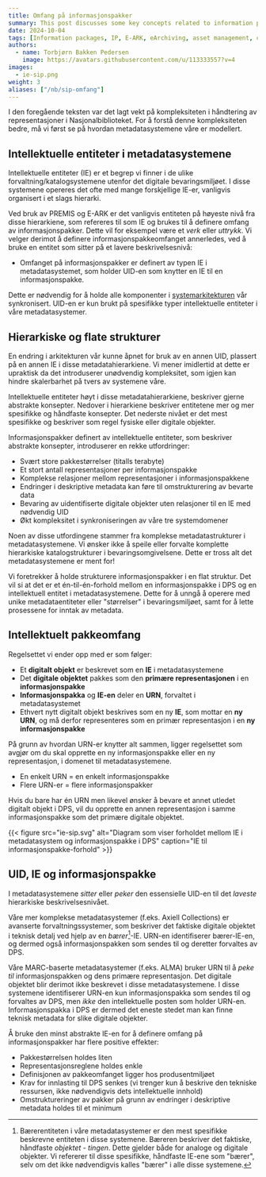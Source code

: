 ```yaml
---
title: Omfang på informasjonspakker
summary: This post discusses some key concepts related to information package scope and the eArchviving standards and specifications
date: 2024-10-04
tags: [Information packages, IP, E-ARK, eArchiving, asset management, cataloging]
authors: 
  - name: Torbjørn Bakken Pedersen
    image: https://avatars.githubusercontent.com/u/113333557?v=4
images: 
  - ie-sip.png
weight: 3
aliases: ["/nb/sip-omfang"]
---
```


I den foregående teksten var det lagt vekt på kompleksiteten i håndtering av representasjoner i Nasjonalbiblioteket. 
For å forstå denne kompleksiteten bedre, må vi først se på hvordan metadatasystemene våre er modellert.

## Intellektuelle entiteter i metadatasystemene
Intellektuelle entiteter (IE) er et begrep vi finner i de ulike forvaltning/katalogsystemene utenfor det digitale bevaringsmiljøet. 
I disse systemene opereres det ofte med mange forskjellige IE-er, vanligvis organisert i et slags hierarki. 
 
Ved bruk av PREMIS og E-ARK er det vanligvis entiteten på høyeste nivå fra disse hierarkiene, som refereres til som IE og brukes til å definere omfang av informasjonspakker.
Dette vil for eksempel være et *verk* eller *uttrykk*. 
Vi velger derimot å definere informasjonspakkeomfanget annerledes, ved å bruke en entitet som sitter på et lavere beskrivelsesnivå:

- Omfanget på informasjonspakker er definert av typen IE i metadatasystemet, som holder UID-en som knytter en IE til en informasjonspakke.

Dette er nødvendig for å holde alle komponenter i [systemarkitekturen](/nb/systemarkitektur) vår synkronisert. 
UID-en er kun brukt på spesifikke typer intellektuelle entiteter i våre metadatasystemer.

## Hierarkiske og flate strukturer
En endring i arkitekturen vår kunne åpnet for bruk av en annen UID, plassert på en annen IE i disse metadatahierarkiene.
Vi mener imidlertid at dette er upraktisk da det introduserer unødvendig kompleksitet, som igjen kan hindre skalerbarhet på tvers av systemene våre.

Intellektuelle entiteter høyt i disse metadatahierarkiene, beskriver gjerne abstrakte konsepter.
Nedover i hierarkiene beskriver entitetene mer og mer spesifikke og håndfaste konsepter.
Det nederste nivået er det mest spesifikke og beskriver som regel fysiske eller digitale objekter.
 
Informasjonspakker definert av intellektuelle entiteter, som beskriver abstrakte konsepter, introduserer en rekke utfordringer:
- Svært store pakkestørrelser (titalls terabyte)
- Et stort antall representasjoner per informasjonspakke
- Komplekse relasjoner mellom representasjoner i informasjonspakkene
- Endringer i deskriptive metadata kan føre til omstrukturering av bevarte data
- Bevaring av uidentifiserte digitale objekter uten relasjoner til en IE med nødvendig UID
- Økt kompleksitet i synkroniseringen av våre tre systemdomener

Noen av disse utfordingene stammer fra komplekse metadatastrukturer i metadatasystemene.
Vi ønsker ikke å speile eller forvalte komplette hierarkiske katalogstrukturer i bevaringsomgivelsene.
Dette er tross alt det metadatasystemene er ment for!

Vi foretrekker å holde strukturere informasjonspakker i en flat struktur.
Det vil si at det er et én-til-én-forhold mellom en informasjonspakke i DPS og en intellektuell entitet i metadatasystemene. 
Dette for å unngå å operere med unike metadataentiteter eller "størrelser" i bevaringsmiljøet, samt for å lette prosessene for inntak av metadata.

## Intellektuelt pakkeomfang
Regelsettet vi ender opp med er som følger:

- Et **digitalt objekt** er beskrevet som en **IE** i metadatasystemene
- Det **digitale objektet** pakkes som den **primære representasjonen** i en **informasjonspakke**
- **Informasjonspakka** og **IE-en** deler en **URN**, forvaltet i metadatasystemet
- Ethvert nytt digitalt objekt beskrives som en ny **IE**, som mottar en **ny URN**, og må derfor representeres som en primær representasjon i en **ny informasjonspakke**

På grunn av hvordan URN-er knytter alt sammen, ligger regelsettet som avgjør om du skal opprette en ny informasjonspakke eller en ny representasjon, i domenet til metadatasystemene.
- En enkelt URN = en enkelt informasjonspakke
- Flere URN-er = flere informasjonspakker

Hvis du bare har én URN men likevel ønsker å bevare et annet utledet digitalt objekt i DPS, vil du opprette en annen representasjon i samme informasjonspakke som det primære digitale objektet.

{{< figure src="ie-sip.svg" alt="Diagram som viser forholdet mellom IE i metadatasystem og informasjonspakke i DPS" caption="IE til informasjonspakke-forhold" >}}

## UID, IE og informasjonspakke
I metadatasystemene *sitter* eller *peker* den essensielle UID-en til det *laveste* hierarkiske beskrivelsesnivået.

Våre mer komplekse metadatasystemer (f.eks. Axiell Collections) er avanserte forvaltningssystemer, som beskriver det faktiske digitale objektet i teknisk detalj ved hjelp av en *bærer*[^1]-IE. 
URN-en identifiserer bærer-IE-en, og dermed også informasjonspakken som sendes til og deretter forvaltes av DPS.

Våre MARC-baserte metadatasystemer (f.eks. ALMA) bruker URN til å *peke til* informasjonspakken og dens primære representasjon.
Det digitale objektet blir derimot ikke beskrevet i disse metadatasystemene.
I disse systemene identifiserer URN-en kun informasjonspakka som sendes til og forvaltes av DPS, men *ikke* den intellektuelle posten som holder URN-en.
Informasjonspakka i DPS er dermed det eneste stedet man kan finne teknisk metadata for slike digitale objekter.

Å bruke den minst abstrakte IE-en for å definere omfang på informasjonspakker har flere positive effekter:

- Pakkestørrelsen holdes liten
- Representasjonsreglene holdes enkle
- Definisjonen av pakkeomfanget ligger hos produsentmiljøet
- Krav for innlasting til DPS senkes (vi trenger kun å beskrive den tekniske ressursen, ikke nødvendigvis dets intellektuelle innhold)
- Omstruktureringer av pakker på grunn av endringer i deskriptive metadata holdes til et minimum

[^1]: Bærerentiteten i våre metadatasystemer er den mest spesifikke beskrevne entiteten i disse systemene. Bæreren beskriver det faktiske, håndfaste *objektet* - *tingen*. Dette gjelder både for analoge og digitale objekter. Vi refererer til disse spesifikke, håndfaste IE-ene som "bærer", selv om det ikke nødvendigvis kalles "bærer" i alle disse systemene.